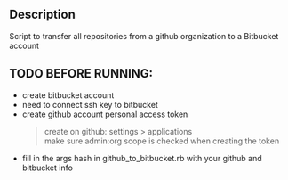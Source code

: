 ## Description
Script to transfer all repositories from a github organization to a Bitbucket account

## TODO BEFORE RUNNING:
- create bitbucket account
- need to connect ssh key to bitbucket
- create github account personal access token  
  > create on github: settings > applications  
  > make sure admin:org scope is checked when creating the token  
- fill in the args hash in github_to_bitbucket.rb with your github and bitbucket info
